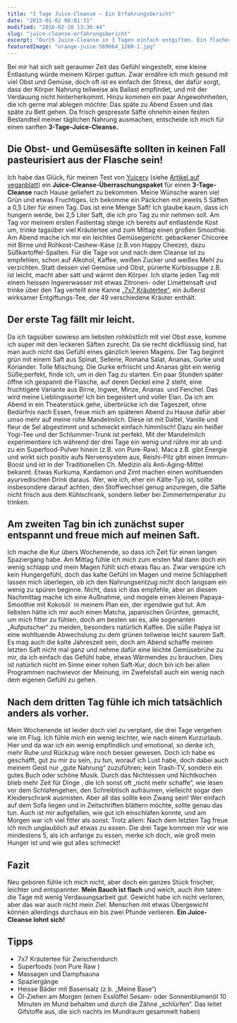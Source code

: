 ```yaml
---
title: "3 Tage Juice-Cleanse – Ein Erfahrungsbericht"
date: "2015-01-02 08:01:31"
modified: "2016-02-10 13:36:44"
slug: "juice-cleanse-erfahrungsbericht"
excerpt: "Durch Juice-Cleanse in 3 Tagen einfach entgiften. Ein flacher Bauch, sich frischer und entspannter fühlen durch ein langes Wochenende Saft trinken."
featuredImage: "orange-juice-569064_1280-1.jpg"
---
```


Bei mir hat sich seit geraumer Zeit das Gefühl eingestellt, eine kleine Entlastung würde meinem Körper guttun. Zwar ernähre ich mich gesund mit viel Obst und Gemüse, doch oft ist es einfach der Stress, der dafür sorgt, dass der Körper Nahrung teilweise als Ballast empfindet, und mit der Verdauung nicht hinterherkommt. Hinzu kommen ein paar Angewohnheiten, die ich gerne mal ablegen möchte: Das späte zu Abend Essen und das späte zu Bett gehen. Da frisch gespresste Säfte ohnehin einen festen Bestandteil meiner täglichen Nahrung ausmachen, entscheide ich mich für einen sanften **3-Tage-Juice-Cleanse.**

## Die Obst- und Gemüsesäfte sollten in keinen Fall pasteurisiert aus der Flasche sein!

Ich habe das Glück, für meinen Test von [Yuicery](http://yuicery.de/) (siehe [Artikel auf veganblatt](https://www.veganblatt.com/juice-cleanse-von-yuicery)) ein **Juice-Cleanse-Überraschungspaket** für einen **3-Tage-Cleanse** nach Hause geliefert zu bekommen. Meine Wünsche waren viel Grün und etwas Fruchtiges. Ich bekomme ein Päckchen mit jeweils 5 Säften a 0,5 Liter für einen Tag. Das ist eine Menge Saft! Ich glaube kaum, dass ich hungern werde, bei 2,5 Liter Saft, die ich pro Tag zu mir nehmen soll. Am Tag vor meinem ersten Fastentag steige ich bereits auf entlastende Kost um, trinke tagsüber viel Kräutertee und zum Mittag einen großen Smoothie. Am Abend mache ich mir ein leichtes Gemüsegericht: gebackener Chicorée mit Birne und Rohkost-Cashew-Käse (z.B.von Happy Cheeze), dazu Süßkartoffel-Spalten. Für die Tage vor und nach dem Cleanse ist zu empfehlen, schon auf Alkohol, Kaffee, weißen Zucker und weißes Mehl zu verzichten. Statt dessen viel Gemüse und Obst, pürierte Kürbissuppe z.B. ist leicht, macht aber satt und wärmt den Körper. Ich starte jeden Tag mit einem heissen Ingwerwasser mit etwas Zitronen- oder Limettensaft und trinke über den Tag verteilt eine Kanne [„7x7 Kräutertee“](http://www.p-jentschura.com/de/produkte/lebensmittel/7x7-kraeutertee/produktinformationen), ein äußerst wirksamer Entgiftungs-Tee, der 49 verschiedene Kräuter enthält.

## Der erste Tag fällt mir leicht.

Da ich tagsüber sowieso am liebsten rohköstlich mit viel Obst esse, komme ich super mit den leckeren Säften zurecht. Da sie recht dickflüssig sind, hat man auch nicht das Gefühl eines gänzlich leeren Magens. Der Tag beginnt grün mit einem Saft aus Spinat, Sellerie, Romana Salat, Ananas, Gurke und Koriander. Tolle Mischung. Die Gurke erfrischt und Ananas gibt ein wenig Süße;perfekt, finde ich, um in den Tag zu starten. Ein paar Stunden später öffne ich gespannt die Flasche, auf deren Deckel eine 2 steht, eine fruchtigere Variante aus Birne, Ingwer, Minze, Ananas  und Fenchel. Das wird meine Lieblingssorte! Ich bin begeistert und voller Elan. Da ich am Abend in ein Theaterstück gehe, überbrücke ich die Tageszeit, ohne Bedürfnis nach Essen, freue mich am späteren Abend zu Hause dafür aber umso mehr auf meine rohe Mandelmilch. Diese ist mit Dattel, Vanille und fleur de Sel abgestimmt und schmeckt einfach himmlisch! Dazu ein heißer Yogi-Tee und der Schlummer-Trunk ist perfekt. Mit der Mandelmilch experimentiere ich während der drei Tage ein wenig und rühre mir ab und zu ein Superfood-Pulver hinein (z.B. von Pure-Raw). Maca z.B. gibt Energie und wirkt sich positiv aufs Nervensystem aus, Reishi-Pilz gibt einen Immun-Boost und ist in der Traditionellen Ch. Medizin als Anti-Aging-Mittel bekannt. Etwas Kurkuma, Kardamon und Zimt machen einen wohltuenden ayurvedischen Drink daraus. Wer, wie ich, eher ein Kälte-Typ ist, sollte insbesondere darauf achten, den Stoffwechsel genug anzuregen, die Säfte nicht frisch aus dem Kühlschrank, sondern lieber bei Zimmertemperatur zu trinken.

## Am zweiten Tag bin ich zunächst super entspannt und freue mich auf meinen Saft.

Ich mache die Kur übers Wochenende, so dass ich Zeit für einen langen Spaziergang habe. Am Mittag fühle ich mich zum ersten Mal dann doch ein wenig schlapp und mein Magen fühlt sich etwas flau an. Zwar verspüre ich kein Hungergefühl, doch das kalte Gefühl im Magen und meine Schlappheit lassen mich überlegen, ob ich den Nahrungsentzug nicht doch langsam ein wenig zu spüren beginne. Nicht, dass ich das empfehle, aber an diesem Nachmittag mache ich eine Außnahme, und mogele einen kleinen Papaya-Smoothie mit Kokosöl  in meinem Plan ein, der irgendwie gut tut. Am liebsten hätte ich mir auch einen Matcha, japanischen Grüntee, gemacht, um mich fitter zu fühlen, doch am besten sei es, alle sogenanten „Aufputscher“ zu meiden, besonders natürlich Kaffee. Die süße Papya ist eine wohltuende Abwechslung zu dem grünen teilweise leicht saurem Saft. Es mag auch die kalte Jahreszeit sein, doch am Abend schaffe meinen letzten Saft nicht mal ganz und nehme dafür eine leichte Gemüsebrühe zu mir, da ich einfach das Gefühl habe, etwas Wärmendes zu brauchen. Dies ist natürlich nicht im Sinne einer rohen Saft-Kur, doch bin ich bei allen Programmen nachwievor der Meinung, im Zwefelsfall auch ein wenig nach dem eigenen Gefühl zu gehen.

## Nach dem dritten Tag fühle ich mich tatsächlich anders als vorher.

Mein Wochenende ist leider doch viel zu verplant, die drei Tage vergehen wie im Flug. Ich fühle mich ein wenig leichter, wie nach einem Kurzurlaub. Hier und da war ich ein wenig empfindlich und emotional, so denke ich, mehr Ruhe und Rückzug wäre noch besser gewesen. Doch ich habe es geschafft, gut zu mir zu sein, zu tun, worauf ich Lust habe, doch dabei auch meinem Geist nur „gute Nahrung“ zuzuführen; kein Trash-TV, sondern ein gutes Buch oder schöne Musik. Durch das Nichtessen und Nichtkochen blieb mehr Zeit für Dinge , die Ich sonst oft „nicht mehr schaffe“, wie lesen vor dem Schlafengehen, den Schreibtisch aufräumen, vielleicht sogar den Kleiderschrank ausmisten. Aber all das sollte kein Zwang sein! Wer einfach auf dem Sofa liegen und in Zeitschriften blättern möchte, sollte genau das tun. Auch ist mir aufgefallen, wie gut ich einschlafen konnte, und am Morgen war ich viel fitter als sonst. Trotz allem: Nach dem letzten Tag freue ich mich unglaublich auf etwas zu essen. Die drei Tage kommen mir vor wie mindestens 5, als ich anfange zu essen, merke ich doch, wie groß mein Hunger ist und wie gut alles schmeckt!

## Fazit

Neu geboren fühle ich mich nicht, aber doch ein ganzes Stück frischer, leichter und entspannter. **Mein Bauch ist flach** und weich, auch ihm taten die Tage mit wenig Verdauungsarbeit gut. Gewicht habe ich nicht verloren, aber das war auch nicht mein Ziel. Menschen mit etwas Übergewicht können allerdings durchaus ein bis zwei Pfunde verlieren. **Ein Juice-Cleanse lohnt sich!**

## Tipps

*   7x7 Kräutertee für Zwischendurch
*   Superfoods (von Pure Raw )
*   Massagen und Dampfsauna
*   Spaziergänge
*   Heisse Bäder mit Basensalz (z.b. „Meine Base“)
*   Öl-Ziehen am Morgen (einen Esslöffel Sesam- oder Sonnenblumenöl 10 Minuten im Mund behalten und durch die Zähne „schlürfen“. Das leitet Gifstoffe aus, die sich nachts im Mundraum gesammelt haben)